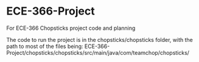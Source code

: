 # ECE-366-Project
For ECE-366 Chopsticks project code and planning

The code to run the project is in the chopsticks/chopsticks folder, with the path to most of the files being:
ECE-366-Project/chopsticks/chopsticks/src/main/java/com/teamchop/chopsticks/
